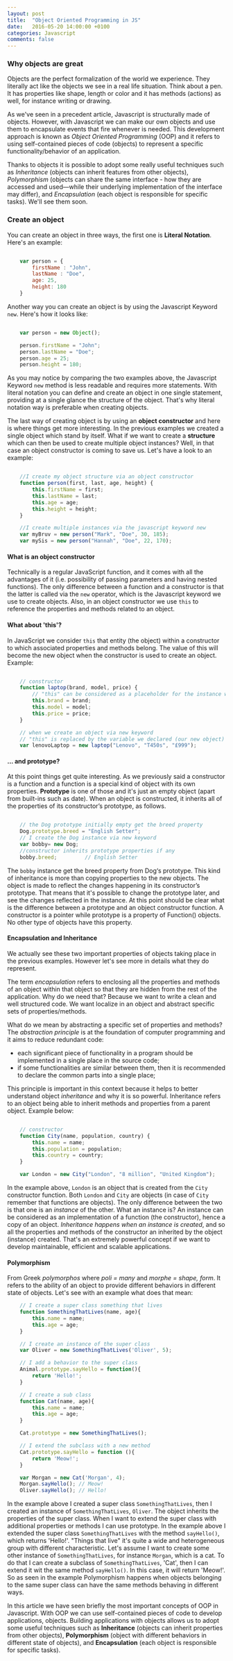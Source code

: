 ```yaml
---
layout: post
title:  "Object Oriented Programming in JS"
date:   2016-05-20 14:00:00 +0100
categories: Javascript
comments: false
---
```


### Why objects are great ###

Objects are the perfect formalization of the world we experience. They literally act like the objects we see in a real life situation. Think about a pen. It has properties like shape, length or color and it has methods (actions) as well, for instance writing or drawing.

As we've seen in a precedent article, Javascript is structurally made of objects. However, with Javascript we can make our own objects and use them to encapsulate events that fire whenever is needed.
This development approach is known as *Object Oriented Programming* (OOP) and it refers to using self-contained pieces of code (objects) to represent a specific functionality/behavior of an application.

Thanks to objects it is possible to adopt some really useful techniques such as *Inheritance* (objects can inherit features from other objects), *Polymorphism* (objects can share the same interface - how they are accessed and used—while their underlying implementation of the interface may differ), and *Encapsulation* (each object is responsible for specific tasks). We'll see them soon.

### Create an object ###

You can create an object in three ways, the first one is **Literal Notation**. Here's an example:

```javascript

	var person = {
		firstName : "John",
		lastName : "Doe",
		age: 25,
		height: 180
	}

```
Another way you can create an object is by using the Javascript Keyword `new`. Here's how it looks like:

```javascript

	var person = new Object();

	person.firstName = "John";
	person.lastName = "Doe";
	person.age = 25;
	person.height = 180;

```
As you may notice by comparing the two examples above, the Javascript Keyword `new` method is less readable and requires more statements. With literal notation you can define and create an object in one single statement, providing at a single glance the structure of the object. That's why literal notation way is preferable when creating objects.

The last way of creating object is by using an **object constructor** and here is where things get more interesting. In the previous examples we created a single object which stand by itself. What if we want to create a **structure** which can then be used to create multiple object instances? Well, in that case an object constructor is coming to save us. Let's have a look to an example:

```javascript

	//I create my object structure via an object constructor
	function person(first, last, age, height) {
		this.firstName = first;
		this.lastName = last;
		this.age = age;
		this.height = height;
	}

	//I create multiple instances via the javascript keyword new
	var myBruv = new person("Mark", "Doe", 30, 185);
	var mySis = new person("Hannah", "Doe", 22, 170);

```

#### What is an object constructor ####
Technically is a regular JavaScript function, and it comes with all the advantages of it (i.e. possibility of passing parameters and having nested functions). The only difference between a function and a constructor is that the latter is called via the `new` operator, which is the Javascript keyword we use to create objects. Also, in an object constructor we use `this` to reference the properties and methods related to an object.

#### What about 'this'? ####
In JavaScript we consider `this` that entity (the object) within a constructor to which associated properties and methods belong. The value of this will become the new object when the constructor is used to create an object. Example:

```javascript

	// constructor
	function laptop(brand, model, price) {
		// "this" can be considered as a placeholder for the instance we are going to create later
		this.brand = brand;
		this.model = model;
		this.price = price;
	}

	// when we create an object via new keyword
	// "this" is replaced by the variable we declared (our new object)
	var lenovoLaptop = new laptop("Lenovo", "T450s", "£999");

```

#### ... and prototype? ####
At this point things get quite interesting. As we previously said a constructor is a function and a function is a special kind of object with its own properties.
**Prototype** is one of those and it's just an empty object (apart from built-ins such as date). When an object is constructed, it inherits all of the properties of its constructor’s prototype, as follows.

```javascript

	// the Dog prototype initially empty get the breed property
	Dog.prototype.breed = "English Setter";
	// I create the Dog instance via new keyword
	var bobby= new Dog;
	//constructor inherits prototype properties if any
	bobby.breed;         // English Setter

```
The `bobby` instance get the breed property from Dog‘s prototype. This kind of inheritance is more than copying properties to the new objects. The object is made to reflect the changes happening in its constructor’s prototype. That means that it's possible to change the prototype later, and see the changes reflected in the instance.
At this point should be clear what is the difference between a prototype and an object constructor function.
A constructor is a pointer while prototype is a property of Function() objects. No other type of objects have this property.

#### Encapsulation and Inheritance ####
We actually see these two important properties of objects taking place in the previous examples. However let's see more in details what they do represent.

The term *encapsulation* refers to enclosing all the properties and methods of an object within that object so that they are hidden from the rest of the application. Why do we need that? Because we want to write a clean and well structured code. We want localize in an object and abstract specific sets of properties/methods.

What do we mean by abstracting a specific set of properties and methods? The *abstraction principle* is at the foundation of computer programming and it aims to reduce redundant code:

- each significant piece of functionality in a program should be implemented in a single place in the source code;
- if some functionalities are similar between them, then it is recommended to declare the common parts into a single place;

This principle is important in this context because it helps to better understand object *inheritance* and why it is so powerful. Inheritance refers to an object being able to inherit methods and properties from a parent object. Example below:

```javascript

	// constructor
	function City(name, population, country) {
		this.name = name;
		this.population = population;
		this.country = country;
	}

	var London = new City("London", "8 million", "United Kingdom");

```

In the example above, `London` is an object that is created from the `City` constructor function. Both `London` and `City` are objects (in case of `City` remember that functions are objects). The only difference between the two is that one is an *instance* of the other. What an instance is? An instance can be considered as an implementation of a function (the constructor), hence a copy of an object.
*Inheritance happens when an instance is created*, and so all the properties and methods of the constructor an inherited by the object (instance) created. That's an extremely powerful concept if we want to develop maintainable, efficient and scalable applications.

#### Polymorphism ####
From Greek *polymorphos* where *poli = many* and *morphe = shape, form*. It refers to the ability of an object to provide different behaviors in different state of objects. Let's see with an example what does that mean:

```javascript
	// I create a super class something that lives
	function SomethingThatLives(name, age){
		this.name = name;
		this.age = age;
	}

	// I create an instance of the super class
	var Oliver = new SomethingThatLives('Oliver', 5);

	// I add a behavior to the super class
	Animal.prototype.sayHello = function(){
		return 'Hello!';
	}

	// I create a sub class
	function Cat(name, age){
		this.name = name;
		this.age = age;
	}

	Cat.prototype = new SomethingThatLives();

	// I extend the subclass with a new method
	Cat.prototype.sayHello = function (){
		return 'Meow!';
	}

	var Morgan = new Cat('Morgan', 4);
	Morgan.sayHello(); // Meow!
	Oliver.sayHello(); // Hello!

```
In the example above I created a super class `SomethingThatLives`, then I created an instance of `SomethingThatLives`, `Oliver`. The object inherits the properties of the super class. When I want to extend the super class with additional properties or methods I can use prototype. In the example above I extended the super class `SomethingThatLives` with the method `sayHello()`, which returns 'Hello!'. "Things that live" it's quite a wide and heterogeneous group with different characteristic. Let's assume I want to create some other instance of `SomethingThatLives`, for instance `Morgan`, which is a cat. To do that I can create a subclass of `SomethingThatLives`, 'Cat', then I can extend it wit the same method `sayHello()`. In this case, it will return 'Meow!'. So as seen in the example Polymorphism happens when objects belonging to the same super class can have the same methods behaving in different ways.

In this article we have seen briefly the most important concepts of OOP in Javascript. With OOP we can use self-contained pieces of code to develop applications, objects. Building applications with objects allows us to adopt some useful techniques such as **Inheritance** (objects can inherit properties from other objects), **Polymorphism** (object with different behaviors in different state of objects), and **Encapsulation** (each object is responsible for specific tasks).
